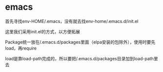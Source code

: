 # emacs

首先寻找env-HOME/.emacs，没有就去找env-home/.emacs.d/init.el

这里我们采用init.el的方式，以方便拓展

Package统一放在/.emacs.d/packages里面（elpa安装的包除外），使用时要先load，再require

load是靠load-path完成的，所以要把/.emacs.d/packages目录加到load-path里去



